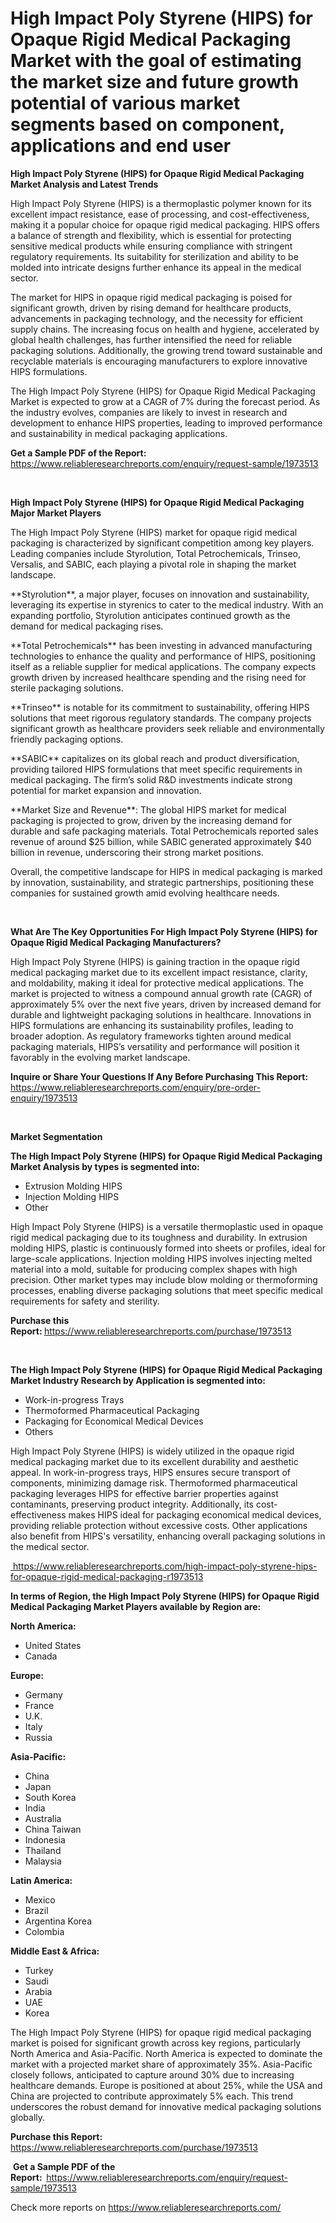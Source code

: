 <p><h1>High Impact Poly Styrene (HIPS) for Opaque Rigid Medical Packaging Market with the goal of estimating the market size and future growth potential of various market segments based on component, applications and end user</h1></p><p><strong>High Impact Poly Styrene (HIPS) for Opaque Rigid Medical Packaging Market Analysis and Latest Trends</strong></p>
<p><p>High Impact Poly Styrene (HIPS) is a thermoplastic polymer known for its excellent impact resistance, ease of processing, and cost-effectiveness, making it a popular choice for opaque rigid medical packaging. HIPS offers a balance of strength and flexibility, which is essential for protecting sensitive medical products while ensuring compliance with stringent regulatory requirements. Its suitability for sterilization and ability to be molded into intricate designs further enhance its appeal in the medical sector.</p><p>The market for HIPS in opaque rigid medical packaging is poised for significant growth, driven by rising demand for healthcare products, advancements in packaging technology, and the necessity for efficient supply chains. The increasing focus on health and hygiene, accelerated by global health challenges, has further intensified the need for reliable packaging solutions. Additionally, the growing trend toward sustainable and recyclable materials is encouraging manufacturers to explore innovative HIPS formulations.</p><p>The High Impact Poly Styrene (HIPS) for Opaque Rigid Medical Packaging Market is expected to grow at a CAGR of 7% during the forecast period. As the industry evolves, companies are likely to invest in research and development to enhance HIPS properties, leading to improved performance and sustainability in medical packaging applications.</p></p>
<p><strong>Get a Sample PDF of the Report:&nbsp;</strong> <a href="https://www.reliableresearchreports.com/enquiry/request-sample/1973513?utm_campaign=3057&utm_medium=2&utm_source=Github&utm_content=ia&utm_term=03042025&utm_id=high-impact-poly-styrene-hips-for-opaque-rigid-medical-packaging">https://www.reliableresearchreports.com/enquiry/request-sample/1973513</a></p>
<p>&nbsp;</p>
<p><strong>High Impact Poly Styrene (HIPS) for Opaque Rigid Medical Packaging Major Market Players</strong></p>
<p><p>The High Impact Poly Styrene (HIPS) market for opaque rigid medical packaging is characterized by significant competition among key players. Leading companies include Styrolution, Total Petrochemicals, Trinseo, Versalis, and SABIC, each playing a pivotal role in shaping the market landscape.</p><p>**Styrolution**, a major player, focuses on innovation and sustainability, leveraging its expertise in styrenics to cater to the medical industry. With an expanding portfolio, Styrolution anticipates continued growth as the demand for medical packaging rises. </p><p>**Total Petrochemicals** has been investing in advanced manufacturing technologies to enhance the quality and performance of HIPS, positioning itself as a reliable supplier for medical applications. The company expects growth driven by increased healthcare spending and the rising need for sterile packaging solutions.</p><p>**Trinseo** is notable for its commitment to sustainability, offering HIPS solutions that meet rigorous regulatory standards. The company projects significant growth as healthcare providers seek reliable and environmentally friendly packaging options.</p><p>**SABIC** capitalizes on its global reach and product diversification, providing tailored HIPS formulations that meet specific requirements in medical packaging. The firm’s solid R&D investments indicate strong potential for market expansion and innovation.</p><p>**Market Size and Revenue**: The global HIPS market for medical packaging is projected to grow, driven by the increasing demand for durable and safe packaging materials. Total Petrochemicals reported sales revenue of around $25 billion, while SABIC generated approximately $40 billion in revenue, underscoring their strong market positions.</p><p>Overall, the competitive landscape for HIPS in medical packaging is marked by innovation, sustainability, and strategic partnerships, positioning these companies for sustained growth amid evolving healthcare needs.</p></p>
<p>&nbsp;</p>
<p><strong>What Are The Key Opportunities For High Impact Poly Styrene (HIPS) for Opaque Rigid Medical Packaging Manufacturers?</strong></p>
<p><p>High Impact Poly Styrene (HIPS) is gaining traction in the opaque rigid medical packaging market due to its excellent impact resistance, clarity, and moldability, making it ideal for protective medical applications. The market is projected to witness a compound annual growth rate (CAGR) of approximately 5% over the next five years, driven by increased demand for durable and lightweight packaging solutions in healthcare. Innovations in HIPS formulations are enhancing its sustainability profiles, leading to broader adoption. As regulatory frameworks tighten around medical packaging materials, HIPS’s versatility and performance will position it favorably in the evolving market landscape.</p></p>
<p><strong>Inquire or Share Your Questions If Any Before Purchasing This Report:</strong> <a href="https://www.reliableresearchreports.com/enquiry/pre-order-enquiry/1973513?utm_campaign=3057&utm_medium=2&utm_source=Github&utm_content=ia&utm_term=03042025&utm_id=high-impact-poly-styrene-hips-for-opaque-rigid-medical-packaging">https://www.reliableresearchreports.com/enquiry/pre-order-enquiry/1973513</a></p>
<p>&nbsp;</p>
<p><strong>Market Segmentation</strong></p>
<p><strong>The High Impact Poly Styrene (HIPS) for Opaque Rigid Medical Packaging Market Analysis by types is segmented into:</strong></p>
<p><ul><li>Extrusion Molding HIPS</li><li>Injection Molding HIPS</li><li>Other</li></ul></p>
<p><p>High Impact Poly Styrene (HIPS) is a versatile thermoplastic used in opaque rigid medical packaging due to its toughness and durability. In extrusion molding HIPS, plastic is continuously formed into sheets or profiles, ideal for large-scale applications. Injection molding HIPS involves injecting melted material into a mold, suitable for producing complex shapes with high precision. Other market types may include blow molding or thermoforming processes, enabling diverse packaging solutions that meet specific medical requirements for safety and sterility.</p></p>
<p><strong>Purchase this Report:&nbsp;</strong><a href="https://www.reliableresearchreports.com/purchase/1973513?utm_campaign=3057&utm_medium=2&utm_source=Github&utm_content=ia&utm_term=03042025&utm_id=high-impact-poly-styrene-hips-for-opaque-rigid-medical-packaging">https://www.reliableresearchreports.com/purchase/1973513</a></p>
<p>&nbsp;</p>
<p><strong>The High Impact Poly Styrene (HIPS) for Opaque Rigid Medical Packaging Market Industry Research by Application is segmented into:</strong></p>
<p><ul><li>Work-in-progress Trays</li><li>Thermoformed Pharmaceutical Packaging</li><li>Packaging for Economical Medical Devices</li><li>Others</li></ul></p>
<p><p>High Impact Poly Styrene (HIPS) is widely utilized in the opaque rigid medical packaging market due to its excellent durability and aesthetic appeal. In work-in-progress trays, HIPS ensures secure transport of components, minimizing damage risk. Thermoformed pharmaceutical packaging leverages HIPS for effective barrier properties against contaminants, preserving product integrity. Additionally, its cost-effectiveness makes HIPS ideal for packaging economical medical devices, providing reliable protection without excessive costs. Other applications also benefit from HIPS's versatility, enhancing overall packaging solutions in the medical sector.</p></p>
<p><a href="https://www.reliableresearchreports.com/high-impact-poly-styrene-hips-for-opaque-rigid-medical-packaging-r1973513?utm_campaign=3057&utm_medium=2&utm_source=Github&utm_content=ia&utm_term=03042025&utm_id=high-impact-poly-styrene-hips-for-opaque-rigid-medical-packaging">&nbsp;https://www.reliableresearchreports.com/high-impact-poly-styrene-hips-for-opaque-rigid-medical-packaging-r1973513</a></p>
<p><strong>In terms of Region, the High Impact Poly Styrene (HIPS) for Opaque Rigid Medical Packaging Market Players available by Region are:</strong></p>
<p>
    <p> <strong> North America: </strong>
        <ul>
            <li>United States</li>
            <li>Canada</li>
        </ul>
        </p> 
    <p> <strong> Europe: </strong>
        <ul>
            <li>Germany</li>
            <li>France</li>
            <li>U.K.</li>
            <li>Italy</li>
            <li>Russia</li>
        </ul>
        </p> 
    <p> <strong> Asia-Pacific: </strong>
        <ul>
            <li>China</li>
            <li>Japan</li>
            <li>South Korea</li>
            <li>India</li>
            <li>Australia</li>
            <li>China Taiwan</li>
            <li>Indonesia</li>
            <li>Thailand</li>
            <li>Malaysia</li>
        </ul>
        </p> 
    <p> <strong> Latin America: </strong>
        <ul>
            <li>Mexico</li>
            <li>Brazil</li>
            <li>Argentina Korea</li>
            <li>Colombia</li>
        </ul>
        </p> 
    <p> <strong> Middle East & Africa: </strong>
        <ul>
            <li>Turkey</li>
            <li>Saudi</li>
            <li>Arabia</li>
            <li>UAE</li>
            <li>Korea</li>
        </ul>
    </p>
    </p>
<p><p>The High Impact Poly Styrene (HIPS) for opaque rigid medical packaging market is poised for significant growth across key regions, particularly North America and Asia-Pacific. North America is expected to dominate the market with a projected market share of approximately 35%. Asia-Pacific closely follows, anticipated to capture around 30% due to increasing healthcare demands. Europe is positioned at about 25%, while the USA and China are projected to contribute approximately 5% each. This trend underscores the robust demand for innovative medical packaging solutions globally.</p></p>
<p><strong>Purchase this Report: </strong><a href="https://www.reliableresearchreports.com/purchase/1973513?utm_campaign=3057&utm_medium=2&utm_source=Github&utm_content=ia&utm_term=03042025&utm_id=high-impact-poly-styrene-hips-for-opaque-rigid-medical-packaging">https://www.reliableresearchreports.com/purchase/1973513</a></p>
<p>&nbsp;<strong>Get a Sample PDF of the Report:&nbsp;&nbsp;</strong><a href="https://www.reliableresearchreports.com/enquiry/request-sample/1973513?utm_campaign=3057&utm_medium=2&utm_source=Github&utm_content=ia&utm_term=03042025&utm_id=high-impact-poly-styrene-hips-for-opaque-rigid-medical-packaging">https://www.reliableresearchreports.com/enquiry/request-sample/1973513</a></p>
<p><strong></strong></p>
<p>Check more reports on <a href="https://www.reliableresearchreports.com/?utm_campaign=3057&utm_medium=2&utm_source=Github&utm_content=ia&utm_term=03042025&utm_id=high-impact-poly-styrene-hips-for-opaque-rigid-medical-packaging">https://www.reliableresearchreports.com/</a></p>
